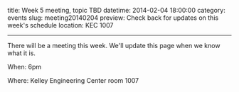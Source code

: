 title: Week 5 meeting, topic TBD
datetime: 2014-02-04 18:00:00
category: events
slug: meeting20140204
preview: Check back for updates on this week's schedule
location: KEC 1007

---

There will be a meeting this week. We'll update this page when we know what it is.

When: 6pm

Where: Kelley Engineering Center room 1007
